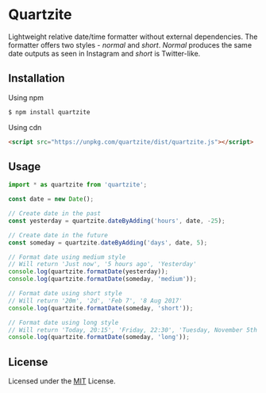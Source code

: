 # Quartzite

Lightweight relative date/time formatter without external dependencies.
The formatter offers two styles - *normal* and *short*. *Normal* produces the
same date outputs as seen in Instagram and *short* is Twitter-like.

## Installation

Using npm

```sh
$ npm install quartzite
```

Using cdn

```html
<script src="https://unpkg.com/quartzite/dist/quartzite.js"></script>
```

## Usage

```javascript
import * as quartzite from 'quartzite';

const date = new Date();

// Create date in the past
const yesterday = quartzite.dateByAdding('hours', date, -25);

// Create date in the future
const someday = quartzite.dateByAdding('days', date, 5);

// Format date using medium style
// Will return 'Just now', '5 hours ago', 'Yesterday'
console.log(quartzite.formatDate(yesterday));
console.log(quartzite.formatDate(someday, 'medium'));

// Format date using short style
// Will return '20m', '2d', 'Feb 7', '8 Aug 2017'
console.log(quartzite.formatDate(someday, 'short'));

// Format date using long style
// Will return 'Today, 20:15', 'Friday, 22:30', 'Tuesday, November 5th'
console.log(quartzite.formatDate(someday, 'long'));
```

## License

Licensed under the [MIT](LICENSE) License.
